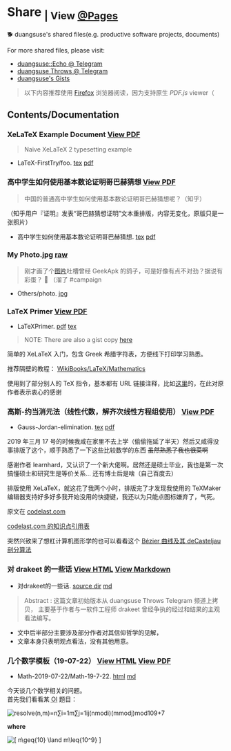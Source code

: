 # Share <sub><noscript> | View <a href="https://duangsuse-valid-projects.github.io/Share/">@Pages</a> </noscript></sub>

🐕 duangsuse's shared files(e.g. productive software projects, documents)

For more shared files, please visit:

+ [duangsuse::Echo @ Telegram](https://t.me/dsuse)
+ [duangsuse Throws @ Telegram](https://t.me/dsuset)
+ [duangsuse's Gists](https://gist.github.com/duangsuse)

> 以下内容推荐使用 [Firefox](https://www.mozilla.org/en-US/) 浏览器阅读，因为支持原生 _PDF.js_ viewer（

## Contents/Documentation

### XeLaTeX Example Document [View PDF](LaTeX-FirstTry/foo.pdf)

> Naive XeLaTeX 2 typesetting example

+ LaTeX-FirstTry/foo. [tex](https://github.com/duangsuse-valid-projects/Share/blob/master/LaTeX-FirstTry/foo.tex) [pdf](https://github.com/duangsuse-valid-projects/Share/blob/master/LaTeX-FirstTry/foo.pdf)

### 高中学生如何使用基本数论证明哥巴赫猜想 [View PDF](%E9%AB%98%E4%B8%AD%E5%AD%A6%E7%94%9F%E5%A6%82%E4%BD%95%E4%BD%BF%E7%94%A8%E5%9F%BA%E6%9C%AC%E6%95%B0%E8%AE%BA%E8%AF%81%E6%98%8E%E5%93%A5%E5%B7%B4%E8%B5%AB%E7%8C%9C%E6%83%B3/%E9%AB%98%E4%B8%AD%E5%AD%A6%E7%94%9F%E5%A6%82%E4%BD%95%E4%BD%BF%E7%94%A8%E5%9F%BA%E6%9C%AC%E6%95%B0%E8%AE%BA%E8%AF%81%E6%98%8E%E5%93%A5%E5%B7%B4%E8%B5%AB%E7%8C%9C%E6%83%B3.pdf)

> 中国的普通高中学生如何使用基本数论证明哥巴赫猜想呢？（知乎）

（知乎用户『证明』发表“哥巴赫猜想证明”文本重排版，内容无变化，原版只是一张照片）

+ 高中学生如何使用基本数论证明哥巴赫猜想. [tex](https://github.com/duangsuse-valid-projects/Share/blob/master/%E9%AB%98%E4%B8%AD%E5%AD%A6%E7%94%9F%E5%A6%82%E4%BD%95%E4%BD%BF%E7%94%A8%E5%9F%BA%E6%9C%AC%E6%95%B0%E8%AE%BA%E8%AF%81%E6%98%8E%E5%93%A5%E5%B7%B4%E8%B5%AB%E7%8C%9C%E6%83%B3/%E9%AB%98%E4%B8%AD%E5%AD%A6%E7%94%9F%E5%A6%82%E4%BD%95%E4%BD%BF%E7%94%A8%E5%9F%BA%E6%9C%AC%E6%95%B0%E8%AE%BA%E8%AF%81%E6%98%8E%E5%93%A5%E5%B7%B4%E8%B5%AB%E7%8C%9C%E6%83%B3.tex) [pdf](https://github.com/duangsuse-valid-projects/Share/blob/master/%E9%AB%98%E4%B8%AD%E5%AD%A6%E7%94%9F%E5%A6%82%E4%BD%95%E4%BD%BF%E7%94%A8%E5%9F%BA%E6%9C%AC%E6%95%B0%E8%AE%BA%E8%AF%81%E6%98%8E%E5%93%A5%E5%B7%B4%E8%B5%AB%E7%8C%9C%E6%83%B3/%E9%AB%98%E4%B8%AD%E5%AD%A6%E7%94%9F%E5%A6%82%E4%BD%95%E4%BD%BF%E7%94%A8%E5%9F%BA%E6%9C%AC%E6%95%B0%E8%AE%BA%E8%AF%81%E6%98%8E%E5%93%A5%E5%B7%B4%E8%B5%AB%E7%8C%9C%E6%83%B3.pdf)

### My Photo.jpg [raw](Others/photo.jpg)

> 刚才画了个[图片](https://t.me/dsuse/8695)吐槽曾经 GeekApk 的鸽子，可是好像有点不对劲？据说有彩蛋？ 🙈 （溜了 #campaign

+ Others/photo. [jpg](https://github.com/duangsuse-valid-projects/Share/blob/master/Others/photo.jpg)

### LaTeX Primer [View PDF](LaTeXPrimer/LaTeXPrimer.pdf)

+ LaTeXPrimer. [pdf](https://github.com/duangsuse-valid-projects/Share/blob/master/LaTeXPrimer/LaTeXPrimer.pdf) [tex](https://github.com/duangsuse-valid-projects/Share/blob/master/LaTeXPrimer/LaTeXPrimer.tex)

> NOTE: There are also a gist copy [here](https://gist.github.com/duangsuse/1610155f0a37bcdb8d622b83cd6f875d)

简单的 XeLaTeX 入门，包含 Greek 希腊字符表，方便线下打印学习熟悉。

推荐隔壁的教程： [WikiBooks/LaTeX/Mathematics](https://en.wikibooks.org/wiki/LaTeX/Mathematics)

使用到了部分别人的 TeX 指令，基本都有 URL 链接注释，比如[这里](https://github.com/Sleepwalking/prometheus-spark/blob/master/writings/ib-ia-hnm/hua-ia-hnm.tex)的，在此对原作者表示衷心的感谢

### 高斯-约当消元法（线性代数，解齐次线性方程组使用） [View PDF](Gauss-Jordan-elimination/Gauss-Jordan-elimination.pdf)

+ Gauss-Jordan-elimination. [tex](https://github.com/duangsuse-valid-projects/Share/blob/master/Gauss-Jordan-elimination/Gauss-Jordan-elimination.tex) [pdf](https://github.com/duangsuse-valid-projects/Share/blob/master/Gauss-Jordan-elimination/Gauss-Jordan-elimination.pdf)

2019 年三月 17 号的时候我咸在家里不去上学（偷偷拖延了半天）然后又咸得没事排版了这个，顺手熟悉了一下这些比较数学的东西 ~~虽然熟悉了我也很菜啊~~

感谢作者 learnhard，又认识了一个新大佬啊。居然还是硕士毕业，我也是第一次搞懂硕士和研究生是等价关系... 还有博士后是啥（自己百度去）

排版使用 XeLaTeX，就这花了我两个小时，排版完了才发现我使用的 TeXMaker 编辑器支持好多好多我开始没用的快捷键，我还以为只能点图标嫌弃了，气死。

原文在 [codelast.com](https://www.codelast.com/%e5%8e%9f%e5%88%9b%e5%85%a8%e9%80%89%e4%b8%bb%e5%85%83%e7%9a%84%e9%ab%98%e6%96%af-%e7%ba%a6%e5%bd%93%ef%bc%88gauss-jordan%ef%bc%89%e6%b6%88%e5%85%83%e6%b3%95%e8%a7%a3%e7%ba%bf%e6%80%a7%e6%96%b9/)

[codelast.com 的知识点引用表](https://www.codelast.com/math-concepts-%e6%95%b0%e5%ad%a6%e6%a6%82%e5%bf%b5/)

突然兴致来了想杠计算机图形学的也可以看看这个 [Bézier 曲线及其 deCasteljau 剖分算法](https://liolok.github.io/zh-CN/B%C3%A9zier-%E6%9B%B2%E7%BA%BF%E5%8F%8A%E5%85%B6-deCasteljau-%E5%89%96%E5%88%86%E7%AE%97%E6%B3%95/)

### 对 drakeet 的一些话 [View HTML](%E5%AF%B9drakeet%E7%9A%84%E4%B8%80%E4%BA%9B%E8%AF%9D/html/%E5%AF%B9%20drakeet%20%E7%9A%84%E4%B8%80%E4%BA%9B%E8%AF%9D%20%E2%80%93%20Telegraph.html) [View Markdown](对drakeet的一些话/对drakeet的一些话.md)

+ 对drakeet的一些话. [source dir](https://github.com/duangsuse-valid-projects/Share/tree/master/%E5%AF%B9drakeet%E7%9A%84%E4%B8%80%E4%BA%9B%E8%AF%9D) [md](https://github.com/duangsuse-valid-projects/Share/blob/master/%E5%AF%B9drakeet%E7%9A%84%E4%B8%80%E4%BA%9B%E8%AF%9D/%E5%AF%B9drakeet%E7%9A%84%E4%B8%80%E4%BA%9B%E8%AF%9D.md)

> Abstract : 这篇文章初始版本从 duangsuse Throws Telegram 频道上拷贝， 主要基于作者与一软件工程师 drakeet 曾经争执的经过和结果的主观看法编写。

+ 文中后半部分主要涉及部分作者对其信仰哲学的见解，
+ 文章本身只表明观点看法，没有其他用意。

### 几个数学模板（19-07-22） [View HTML](Math-2019-07-22/Math-19-7-22.html) [View PDF](Math-2019-07-22/Math-19-7-22.pdf)

+ Math-2019-07-22/Math-19-7-22. [html](https://github.com/duangsuse-valid-projects/Share/blob/master/Math-2019-07-22/Math-19-7-22.html) [md](https://github.com/duangsuse-valid-projects/Share/blob/master/Math-2019-07-22/Math-19-7-22.pdf)

今天谈几个数学相关的问题。<template nsfw>🤔</template><br>
首先我们看看某 <abbr title="Olympiad in Informatics">OI</abbr> 题目<template nsfw>，顺便可怜一下某位<s>帮助可怜的码队</s>弟弟每天要解决这种题目</template>：

![resolve(n,m)=n∑i=1m∑j=1ij(nmodi)(mmodj)mod109+7](https://latex.codecogs.com/png.latex?resolve(n,%20m)=\sum^{n}_{i=1}\sum^{m}_{j=1}ij(n\mod{i})(m\mod{j})\mod{10^9+7})

__where__

![\[ n\geq{10} \land m\leq{10^9} \]](https://latex.codecogs.com/png.latex?n\geq{10}\land{}m\leq{10^9})



